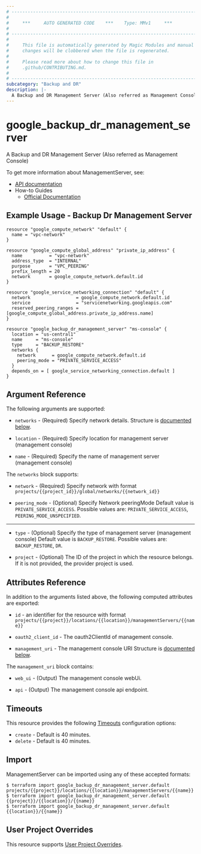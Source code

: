 ```yaml
---
# ----------------------------------------------------------------------------
#
#     ***     AUTO GENERATED CODE    ***    Type: MMv1     ***
#
# ----------------------------------------------------------------------------
#
#     This file is automatically generated by Magic Modules and manual
#     changes will be clobbered when the file is regenerated.
#
#     Please read more about how to change this file in
#     .github/CONTRIBUTING.md.
#
# ----------------------------------------------------------------------------
subcategory: "Backup and DR"
description: |-
  A Backup and DR Management Server (Also referred as Management Console)
---
```


# google\_backup\_dr\_management\_server

A Backup and DR Management Server (Also referred as Management Console)


To get more information about ManagementServer, see:

* [API documentation](https://cloud.google.com/backup-disaster-recovery/docs/deployment/deployment-plan)
* How-to Guides
    * [Official Documentation](https://cloud.google.com/backup-disaster-recovery/docs)

## Example Usage - Backup Dr Management Server


```hcl
resource "google_compute_network" "default" {
  name = "vpc-network"
}

resource "google_compute_global_address" "private_ip_address" {
  name          = "vpc-network"
  address_type  = "INTERNAL"
  purpose       = "VPC_PEERING"
  prefix_length = 20
  network       = google_compute_network.default.id
}

resource "google_service_networking_connection" "default" {
  network                 = google_compute_network.default.id
  service                 = "servicenetworking.googleapis.com"
  reserved_peering_ranges = [google_compute_global_address.private_ip_address.name]
}

resource "google_backup_dr_management_server" "ms-console" {
  location = "us-central1"
  name     = "ms-console"
  type     = "BACKUP_RESTORE" 
  networks {
    network      = google_compute_network.default.id
    peering_mode = "PRIVATE_SERVICE_ACCESS"
  }
  depends_on = [ google_service_networking_connection.default ]
}
```

## Argument Reference

The following arguments are supported:


* `networks` -
  (Required)
  Specify network details.
  Structure is [documented below](#nested_networks).

* `location` -
  (Required)
  Specify location for management server (management console)

* `name` -
  (Required)
  Specify the name of management server (management console)


<a name="nested_networks"></a>The `networks` block supports:

* `network` -
  (Required)
  Specify network with format `projects/{{project_id}}/global/networks/{{network_id}}`

* `peering_mode` -
  (Optional)
  Specify Network peeringMode
  Default value is `PRIVATE_SERVICE_ACCESS`.
  Possible values are: `PRIVATE_SERVICE_ACCESS`, `PEERING_MODE_UNSPECIFIED`.

- - -


* `type` -
  (Optional)
  Specify the type of management server (management console)
  Default value is `BACKUP_RESTORE`.
  Possible values are: `BACKUP_RESTORE`, `DR`.

* `project` - (Optional) The ID of the project in which the resource belongs.
    If it is not provided, the provider project is used.


## Attributes Reference

In addition to the arguments listed above, the following computed attributes are exported:

* `id` - an identifier for the resource with format `projects/{{project}}/locations/{{location}}/managementServers/{{name}}`

* `oauth2_client_id` -
  The oauth2ClientId of management console.

* `management_uri` -
  The management console URI
  Structure is [documented below](#nested_management_uri).


<a name="nested_management_uri"></a>The `management_uri` block contains:

* `web_ui` -
  (Output)
  The management console webUi.

* `api` -
  (Output)
  The management console api endpoint.

## Timeouts

This resource provides the following
[Timeouts](https://developer.hashicorp.com/terraform/plugin/sdkv2/resources/retries-and-customizable-timeouts) configuration options:

- `create` - Default is 40 minutes.
- `delete` - Default is 40 minutes.

## Import


ManagementServer can be imported using any of these accepted formats:

```
$ terraform import google_backup_dr_management_server.default projects/{{project}}/locations/{{location}}/managementServers/{{name}}
$ terraform import google_backup_dr_management_server.default {{project}}/{{location}}/{{name}}
$ terraform import google_backup_dr_management_server.default {{location}}/{{name}}
```

## User Project Overrides

This resource supports [User Project Overrides](https://registry.terraform.io/providers/hashicorp/google/latest/docs/guides/provider_reference#user_project_override).
